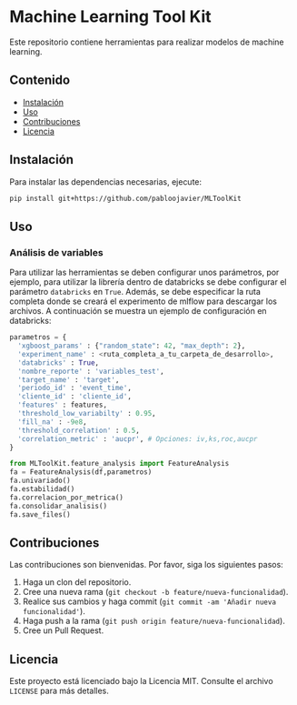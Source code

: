 # Machine Learning Tool Kit

Este repositorio contiene herramientas para realizar modelos de machine learning.

## Contenido

- [Instalación](#instalación)
- [Uso](#uso)
- [Contribuciones](#contribuciones)
- [Licencia](#licencia)

## Instalación

Para instalar las dependencias necesarias, ejecute:

```bash
pip install git+https://github.com/pabloojavier/MLToolKit
```

## Uso

### Análisis de variables

Para utilizar las herramientas se deben configurar unos parámetros, por ejemplo, para utilizar la librería dentro de databricks se debe configurar el parámetro `databricks` en `True`. Además, se debe especificar la ruta completa donde se creará el experimento de mlflow para descargar los archivos. A continuación se muestra un ejemplo de configuración en databricks:

```python
parametros = {
  'xgboost_params' : {"random_state": 42, "max_depth": 2},
  'experiment_name' : <ruta_completa_a_tu_carpeta_de_desarrollo>,
  'databricks' : True,
  'nombre_reporte' : 'variables_test',
  'target_name' : 'target',
  'periodo_id' : 'event_time',
  'cliente_id' : 'cliente_id',
  'features' : features,
  'threshold_low_variabilty' : 0.95,
  'fill_na' : -9e8, 
  'threshold_correlation' : 0.5,
  'correlation_metric' : 'aucpr', # Opciones: iv,ks,roc,aucpr
}

from MLToolKit.feature_analysis import FeatureAnalysis
fa = FeatureAnalysis(df,parametros)
fa.univariado()
fa.estabilidad()
fa.correlacion_por_metrica()
fa.consolidar_analisis()
fa.save_files()
```

## Contribuciones

Las contribuciones son bienvenidas. Por favor, siga los siguientes pasos:

1. Haga un clon del repositorio.
2. Cree una nueva rama (`git checkout -b feature/nueva-funcionalidad`).
3. Realice sus cambios y haga commit (`git commit -am 'Añadir nueva funcionalidad'`).
4. Haga push a la rama (`git push origin feature/nueva-funcionalidad`).
5. Cree un Pull Request.

## Licencia

Este proyecto está licenciado bajo la Licencia MIT. Consulte el archivo `LICENSE` para más detalles.
